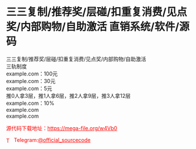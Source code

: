 # 三三复制/推荐奖/层碰/扣重复消费/见点奖/内部购物/自助激活 直销系统/软件/源码

三三复制/推荐奖/层碰/扣重复消费/见点奖/内部购物/自助激活<br>三轨制度<br>example.com：100元<br>example.com：30元<br>example.com：5元<br>推0人拿3层，推1人拿6层，推2人拿9层，推3人拿12层<br>example.com：10%<br>example.com<br>example.com<br>


<p style="color: red;">源代码下载地址：<a href="https://mega-file.org/w4Vb0" style="color: red;">https://mega-file.org/w4Vb0</a></p><p style="color: red;"><img src="https://cdn-icons-png.flaticon.com/512/2111/2111646.png" alt="Telegram Icon" style="width: 16px; vertical-align: middle; margin-right: 5px;">Telegram:<a href="https://t.me/official_sourcecode" style="color: red;">@official_sourcecode</a></p>